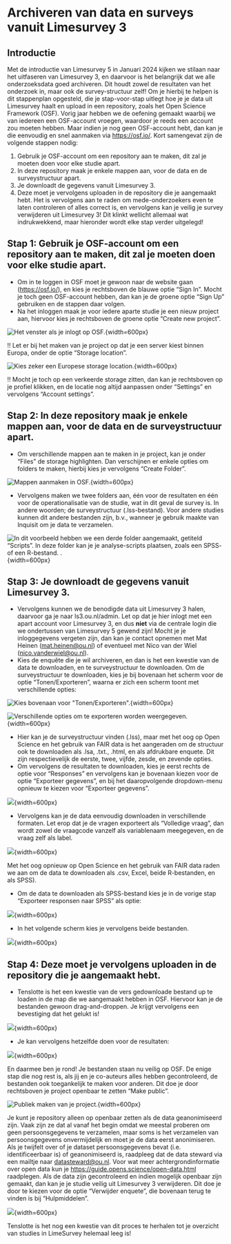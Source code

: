 # **Archiveren van data en surveys vanuit Limesurvey 3**

## Introductie 
Met de introductie van Limesurvey 5 in Januari 2024 kijken we stilaan naar het uitfaseren van Limesurvey 3, en daarvoor is het belangrijk dat we alle onderzoeksdata goed archiveren. Dit houdt zowel de resultaten van het onderzoek in, maar ook de survey-structuur zelf! Om je hierbij te helpen is dit stappenplan opgesteld, die je stap-voor-stap uitlegt hoe je je data uit Limesurvey haalt en upload in een repository, zoals het Open Science Framework (OSF). Vorig jaar hebben we de oefening gemaakt waarbij we van iedereen een OSF-account vroegen, waardoor je reeds een account zou moeten hebben. Maar indien je nog geen OSF-account hebt, dan kan je die eenvoudig en snel aanmaken via <https://osf.io/>. Kort samengevat zijn de volgende stappen nodig:
1.	Gebruik je OSF-account om een repository aan te maken, dit zal je moeten doen voor elke studie apart.
2.	In deze repository maak je enkele mappen aan, voor de data en de surveystructuur apart. 
3.	Je downloadt de gegevens vanuit Limesurvey 3.
4.	Deze moet je vervolgens uploaden in de repository die je aangemaakt hebt.
Het is vervolgens aan te raden om mede-onderzoekers even te laten controleren of alles correct is, en vervolgens kan je veilig je survey verwijderen uit Limesurvey 3! Dit klinkt wellicht allemaal wat indrukwekkend, maar hieronder wordt elke stap verder uitgelegd!

## **Stap 1**:  Gebruik je OSF-account om een repository aan te maken, dit zal je moeten doen voor elke studie apart.
- Om in te loggen in OSF moet je gewoon naar de website gaan (<https://osf.io/>), en kies je rechtsboven de blauwe optie “Sign In”. Mocht je toch geen OSF-account hebben, dan kan je de groene optie “Sign Up” gebruiken en de stappen daar volgen. 
- Na het inloggen maak je voor iedere aparte studie je een nieuw project aan, hiervoor kies je rechtsboven de groene optie “Create new project”.

![Het venster als je inlogt op OSF.](/Images/Afbeelding1.png){width=600px}
  
!! Let er bij het maken van je project op dat je een server kiest binnen Europa, onder de optie “Storage location”.
  
![Kies zeker een Europese storage location.](/Images/Afbeelding2.png){width=600px}

!! Mocht je toch op een verkeerde storage zitten, dan kan je rechtsboven op je profiel klikken, en de locatie nog altijd aanpassen onder “Settings” en vervolgens “Account settings”. 

## **Stap 2**: In deze repository maak je enkele mappen aan, voor de data en de surveystructuur apart. 
- Om verschillende mappen aan te maken in je project, kan je onder “Files” de storage highlighten. Dan verschijnen er enkele opties om folders te maken, hierbij kies je vervolgens “Create Folder”.

![Mappen aanmaken in OSF.](/Images/Afbeelding3.png){width=600px}
 
- Vervolgens maken we twee folders aan, één voor de resultaten en één voor de operationalisatie van de studie, wat in dit geval de survey is. In andere woorden; de surveystructuur (.lss-bestand). Voor andere studies kunnen dit andere bestanden zijn, b.v., wanneer je gebruik maakte van Inquisit om je data te verzamelen.

![In dit voorbeeld hebben we een derde folder aangemaakt, getiteld “Scripts”. In deze folder kan je je analyse-scripts plaatsen, zoals een SPSS- of een R-bestand. .](/Images/Afbeelding4.png){width=600px}

## **Stap 3**: Je downloadt de gegevens vanuit Limesurvey 3.
- Vervolgens kunnen we de benodigde data uit Limesurvey 3 halen, daarvoor ga je naar ls3.ou.nl/admin. Let op dat je hier inlogt met een apart account voor Limesurvey 3, en dus **niet** via de centrale login die we ondertussen van Limesurvey 5 gewend zijn! Mocht je je inloggegevens vergeten zijn, dan kan je contact opnemen met Mat Heinen (<mat.heinen@ou.nl>) of eventueel met Nico van der Wiel (<nico.vanderwiel@ou.nl>). 
- Kies de enquête die je wil archiveren, en dan is het een kwestie van de data te downloaden, en te surveystructuur te downloaden. Om de surveystructuur te downloaden, kies je bij bovenaan het scherm voor de optie “Tonen/Exporteren”, waarna er zich een scherm toont met verschillende opties:

![Kies bovenaan voor "Tonen/Exporteren".](/Images/Afbeelding5.png){width=600px}

![Verschillende opties om te exporteren worden weergegeven.](/Images/Afbeelding6.png){width=600px}

- Hier kan je de surveystructuur vinden (.lss), maar met het oog op Open Science en het gebruik van FAIR data is het aangeraden om de structuur ook te downloaden als .lsa, .txt., .html, en als afdrukbare enquete. Dit zijn respectievelijk de eerste, twee, vijfde, zesde, en zevende opties. 
- Om vervolgens de resultaten te downloaden, kies je eerst rechts de optie voor “Responses” en vervolgens kan je bovenaan kiezen voor de optie “Exporteer gegevens”, en bij het daaropvolgende dropdown-menu opnieuw te kiezen voor “Exporteer gegevens”.

![ ](/Images/Afbeelding7.png){width=600px} 

- Vervolgens kan je de data eenvoudig downloaden in verschillende formaten. Let erop dat je de vragen exporteert als “Volledige vraag”, dan wordt zowel de vraagcode vanzelf als variablenaam meegegeven, en de vraag zelf als label.
 
![ ](/Images/Afbeelding8.png){width=600px}

 Met het oog opnieuw op Open Science en het gebruik van FAIR data raden we aan om de data te downloaden als .csv, Excel, beide R-bestanden, en als SPSS). 


- Om de data te downloaden als SPSS-bestand kies je in de vorige stap “Exporteer responsen naar SPSS” als optie: 
 
![ ](/Images/Afbeelding9.png){width=600px}

- In het volgende scherm kies je vervolgens beide bestanden.

![ ](/Images/Afbeelding10.png){width=600px}

## **Stap 4**: Deze moet je vervolgens uploaden in de repository die je aangemaakt hebt.
- Tenslotte is het een kwestie van de vers gedownloade bestand up te loaden in de map die we aangemaakt hebben in OSF. Hiervoor kan je de bestanden gewoon drag-and-droppen. Je krijgt vervolgens een bevestiging dat het gelukt is!

![ ](/Images/Afbeelding11.png){width=600px} 

- Je kan vervolgens hetzelfde doen voor de resultaten:
 
![ ](/Images/Afbeelding12.png){width=600px}

En daarmee ben je rond! Je bestanden staan nu veilig op OSF. De enige stap die nog rest is, als jij en je co-auteurs alles hebben gecontroleerd, de bestanden ook toegankelijk te maken voor anderen. Dit doe je door rechtsboven je project openbaar te zetten “Make public”.

![Publiek maken van je project.](/Images/Afbeelding13.png){width=600px}

Je kunt je repository alleen op openbaar zetten als de data geanonimiseerd zijn. Vaak zijn ze dat al vanaf het begin omdat we meestal proberen om geen persoonsgegevens te verzamelen, maar soms is het verzamelen van persoonsgegevens onvermijdelijk en moet je de data eerst anonimiseren. Als je twijfelt over of je dataset persoonsgegevens bevat (i.e. identificeerbaar is) of geanonimiseerd is, raadpleeg dat de data steward via een mailtje naar <datasteward@ou.nl>. Voor wat meer achtergrondinformatie over open data kun je <https://guide.opens.science/open-data.html> raadplegen.
Als de data zijn gecontroleerd en indien mogelijk openbaar zijn gemaakt, dan kan je je studie veilig uit Limesurvey 3 verwijderen. Dit doe je door te kiezen voor de optie “Verwijder enquete”, die bovenaan terug te vinden is bij “Hulpmiddelen”. 

![ ](/Images/Afbeelding14.png){width=600px}

Tenslotte is het nog een kwestie van dit proces te herhalen tot je overzicht van studies in LimeSurvey helemaal leeg is! 
